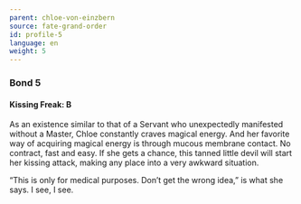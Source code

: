 ```yaml
---
parent: chloe-von-einzbern
source: fate-grand-order
id: profile-5
language: en
weight: 5
---
```


### Bond 5

#### Kissing Freak: B

As an existence similar to that of a Servant who unexpectedly manifested without a Master, Chloe constantly craves magical energy.
And her favorite way of acquiring magical energy is through mucous membrane contact. No contract, fast and easy. If she gets a chance, this tanned little devil will start her kissing attack, making any place into a very awkward situation.

“This is only for medical purposes. Don’t get the wrong idea,” is what she says. I see, I see.
